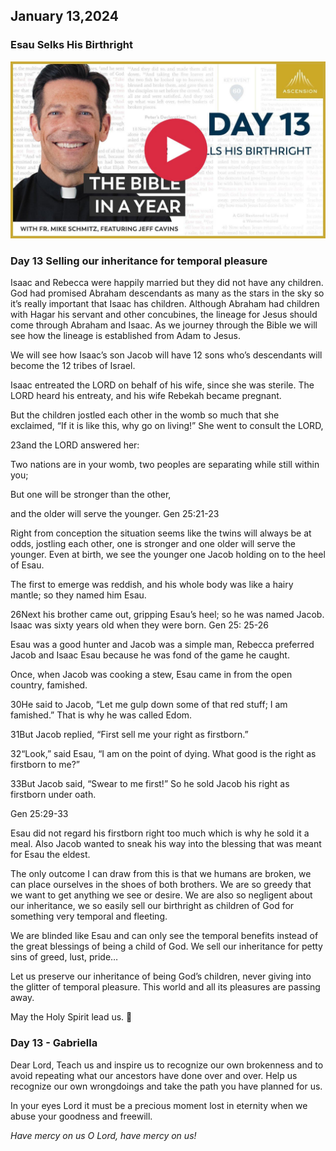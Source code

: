 ## January 13,2024 ##

### Esau Selks His Birthright ###

[![Esau Sells His Birthright](https://raw.githubusercontent.com/linusjf/BIAY/main/January/jpgs/Day013.jpg)](https://youtu.be/Tg5f77arXqQ "Esau Sells His Birthright")

### Day 13 Selling our inheritance for temporal pleasure ###

Isaac and Rebecca were happily married but they did not have any children. God had promised Abraham descendants as many as the stars in the sky so it’s really important that Isaac has children. Although Abraham had children with Hagar his servant and other concubines, the lineage for Jesus should come through Abraham and Isaac. As we journey through the Bible we will see how the lineage is established from Adam to Jesus.

We will see how Isaac’s son Jacob will have 12 sons who’s descendants will become the 12 tribes of Israel.

Isaac entreated the LORD on behalf of his wife, since she was sterile. The LORD heard his entreaty, and his wife Rebekah became pregnant.

But the children jostled each other in the womb so much that she exclaimed, “If it is like this, why go on living!” She went to consult the LORD,

23and the LORD answered her:

Two nations are in your womb, two peoples are separating while still within you;

But one will be stronger than the other,

and the older will serve the younger. Gen 25:21-23

Right from conception the situation seems like the twins will always be at odds, jostling each other, one is stronger and one older will serve the younger. Even at birth, we see the younger one Jacob holding on to the heel of Esau.

The first to emerge was reddish, and his whole body was like a hairy mantle; so they named him Esau.

26Next his brother came out, gripping Esau’s heel; so he was named Jacob. Isaac was sixty years old when they were born. Gen 25: 25-26

Esau was a good hunter and Jacob was a simple man, Rebecca preferred Jacob and Isaac Esau because he was fond of the game he caught.

Once, when Jacob was cooking a stew, Esau came in from the open country, famished.

30He said to Jacob, “Let me gulp down some of that red stuff; I am famished.” That is why he was called Edom.

31But Jacob replied, “First sell me your right as firstborn.”

32“Look,” said Esau, “I am on the point of dying. What good is the right as firstborn to me?”

33But Jacob said, “Swear to me first!” So he sold Jacob his right as firstborn under oath.

Gen 25:29-33

Esau did not regard his firstborn right too much which is why he sold it a meal. Also Jacob wanted to sneak his way into the blessing that was meant for Esau the eldest.

The only outcome I can draw from this is that we humans are broken, we can place ourselves in the shoes of both brothers. We are so greedy that we want to get anything we see or desire. We are also so negligent about our inheritance, we so easily sell our birthright as children of God for something very temporal and fleeting.

We are blinded like Esau and can only see the temporal benefits instead of the great blessings of being a child of God. We sell our inheritance for petty sins of greed, lust, pride…

Let us preserve our inheritance of being God’s children, never giving into the glitter of temporal pleasure. This world and all its pleasures are passing away.

May the Holy Spirit lead us. 🙏

### Day 13 - Gabriella ###

Dear Lord, 
Teach us and inspire us to recognize our own brokenness and to avoid repeating what our ancestors have done over and over. Help us recognize our own wrongdoings and take the path you have planned for us. 

In your eyes Lord it must be a precious moment lost in eternity when we abuse your goodness and freewill.  

_Have mercy on us O Lord, have mercy on us!_
